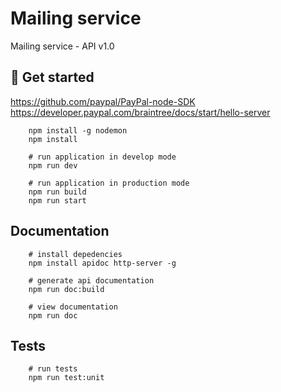 # Mailing service

Mailing service - API v1.0

## 🚀 Get started

https://github.com/paypal/PayPal-node-SDK
https://developer.paypal.com/braintree/docs/start/hello-server


```console
    npm install -g nodemon
    npm install

    # run application in develop mode
    npm run dev 

    # run application in production mode
    npm run build
    npm run start
```

## Documentation

```console
    # install depedencies
    npm install apidoc http-server -g

    # generate api documentation
    npm run doc:build

    # view documentation
    npm run doc
```

## Tests

```console
    # run tests
    npm run test:unit
```

